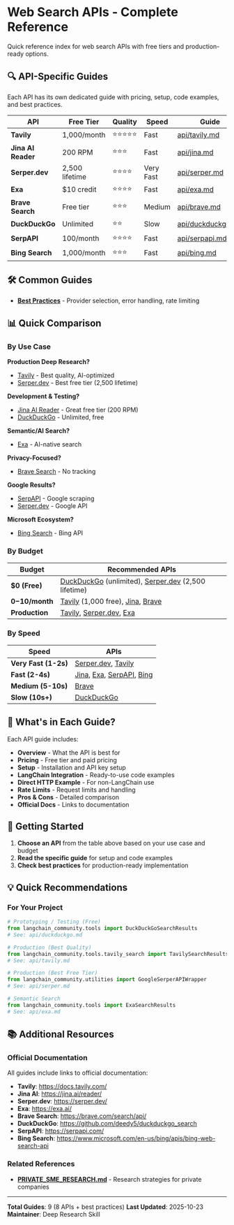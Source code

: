 # Web Search APIs - Complete Reference

Quick reference index for web search APIs with free tiers and production-ready options.

## 🔍 API-Specific Guides

Each API has its own dedicated guide with pricing, setup, code examples, and best practices.

| API | Free Tier | Quality | Speed | Guide |
|-----|-----------|---------|-------|-------|
| **Tavily** | 1,000/month | ⭐⭐⭐⭐⭐ | Fast | [api/tavily.md](./api/tavily.md) |
| **Jina AI Reader** | 200 RPM | ⭐⭐⭐ | Fast | [api/jina.md](./api/jina.md) |
| **Serper.dev** | 2,500 lifetime | ⭐⭐⭐⭐ | Very Fast | [api/serper.md](./api/serper.md) |
| **Exa** | $10 credit | ⭐⭐⭐⭐ | Fast | [api/exa.md](./api/exa.md) |
| **Brave Search** | Free tier | ⭐⭐⭐ | Medium | [api/brave.md](./api/brave.md) |
| **DuckDuckGo** | Unlimited | ⭐⭐ | Slow | [api/duckduckgo.md](./api/duckduckgo.md) |
| **SerpAPI** | 100/month | ⭐⭐⭐⭐ | Fast | [api/serpapi.md](./api/serpapi.md) |
| **Bing Search** | 1,000/month | ⭐⭐⭐ | Fast | [api/bing.md](./api/bing.md) |

## 🛠️ Common Guides

- **[Best Practices](./api/best-practices.md)** - Provider selection, error handling, rate limiting

## 📊 Quick Comparison

### By Use Case

**Production Deep Research?**
- [Tavily](./api/tavily.md) - Best quality, AI-optimized
- [Serper.dev](./api/serper.md) - Best free tier (2,500 lifetime)

**Development & Testing?**
- [Jina AI Reader](./api/jina.md) - Great free tier (200 RPM)
- [DuckDuckGo](./api/duckduckgo.md) - Unlimited, free

**Semantic/AI Search?**
- [Exa](./api/exa.md) - AI-native search

**Privacy-Focused?**
- [Brave Search](./api/brave.md) - No tracking

**Google Results?**
- [SerpAPI](./api/serpapi.md) - Google scraping
- [Serper.dev](./api/serper.md) - Google API

**Microsoft Ecosystem?**
- [Bing Search](./api/bing.md) - Bing API

### By Budget

| Budget | Recommended APIs |
|--------|------------------|
| **$0 (Free)** | [DuckDuckGo](./api/duckduckgo.md) (unlimited), [Serper.dev](./api/serper.md) (2,500 lifetime) |
| **$0-$10/month** | [Tavily](./api/tavily.md) (1,000 free), [Jina](./api/jina.md), [Brave](./api/brave.md) |
| **Production** | [Tavily](./api/tavily.md), [Serper.dev](./api/serper.md), [Exa](./api/exa.md) |

### By Speed

| Speed | APIs |
|-------|------|
| **Very Fast (1-2s)** | [Serper.dev](./api/serper.md), [Tavily](./api/tavily.md) |
| **Fast (2-4s)** | [Jina](./api/jina.md), [Exa](./api/exa.md), [SerpAPI](./api/serpapi.md), [Bing](./api/bing.md) |
| **Medium (5-10s)** | [Brave](./api/brave.md) |
| **Slow (10s+)** | [DuckDuckGo](./api/duckduckgo.md) |

## 📝 What's in Each Guide?

Each API guide includes:

- **Overview** - What the API is best for
- **Pricing** - Free tier and paid pricing
- **Setup** - Installation and API key setup
- **LangChain Integration** - Ready-to-use code examples
- **Direct HTTP Example** - For non-LangChain use
- **Rate Limits** - Request limits and handling
- **Pros & Cons** - Detailed comparison
- **Official Docs** - Links to documentation

## 🚀 Getting Started

1. **Choose an API** from the table above based on your use case and budget
2. **Read the specific guide** for setup and code examples
3. **Check best practices** for production-ready implementation

## 💡 Quick Recommendations

### For Your Project

```python
# Prototyping / Testing (Free)
from langchain_community.tools import DuckDuckGoSearchResults
# See: api/duckduckgo.md

# Production (Best Quality)
from langchain_community.tools.tavily_search import TavilySearchResults
# See: api/tavily.md

# Production (Best Free Tier)
from langchain_community.utilities import GoogleSerperAPIWrapper
# See: api/serper.md

# Semantic Search
from langchain_community.tools import ExaSearchResults
# See: api/exa.md
```

## 📚 Additional Resources

### Official Documentation

All guides include links to official documentation:

- **Tavily**: https://docs.tavily.com/
- **Jina AI**: https://jina.ai/reader/
- **Serper.dev**: https://serper.dev/
- **Exa**: https://exa.ai/
- **Brave Search**: https://brave.com/search/api/
- **DuckDuckGo**: https://github.com/deedy5/duckduckgo_search
- **SerpAPI**: https://serpapi.com/
- **Bing Search**: https://www.microsoft.com/en-us/bing/apis/bing-web-search-api

### Related References

- **[PRIVATE_SME_RESEARCH.md](./PRIVATE_SME_RESEARCH.md)** - Research strategies for private companies

---

**Total Guides**: 9 (8 APIs + best practices)
**Last Updated**: 2025-10-23
**Maintainer**: Deep Research Skill

